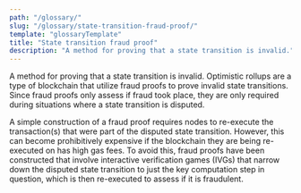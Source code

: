```yaml
---
path: "/glossary/"
slug: "/glossary/state-transition-fraud-proof/"
template: "glossaryTemplate"
title: "State transition fraud proof"
description: "A method for proving that a state transition is invalid."
---
```


A method for proving that a state transition is invalid. Optimistic rollups are a type of blockchain that utilize fraud proofs to prove invalid state transitions. Since fraud proofs only assess if fraud took place, they are only required during situations where a state transition is disputed.

A simple construction of a fraud proof requires nodes to re-execute the transaction(s) that were part of the disputed state transition. However, this can become prohibitively expensive if the blockchain they are being re-executed on has high gas fees. To avoid this, fraud proofs have been constructed that involve interactive verification games (IVGs) that narrow down the disputed state transition to just the key computation step in question, which is then re-executed to assess if it is fraudulent.